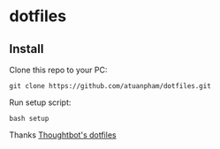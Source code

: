 dotfiles
========

Install
-------

Clone this repo to your PC:
```
git clone https://github.com/atuanpham/dotfiles.git
```

Run setup script:
```
bash setup
```

Thanks [Thoughtbot's dotfiles](https://github.com/thoughtbot/dotfiles)
